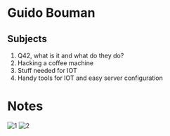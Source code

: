 # Guido Bouman

## Subjects
1. Q42, what is it and what do they do?
2. Hacking a coffee machine
3. Stuff needed for IOT
4. Handy tools for IOT and easy server configuration

# Notes
![1](https://github.com/Frankwarnaar/minor-weekly-nerd/blob/master/notes/11_guido/20170603_102117.jpg?raw=true)
![2](https://github.com/Frankwarnaar/minor-weekly-nerd/blob/master/notes/11_guido/20170603_102124.jpg?raw=true)
